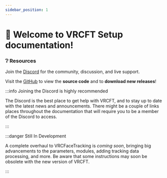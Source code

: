 ```yaml
---
sidebar_position: 1
---
```


# 👀 Welcome to VRCFT Setup documentation!

### ❔ Resources

Join the [Discord](https://discord.gg/vrcft) for the community, discussion, and live support.

Visit the [GitHub](https://github.com/benaclejames/VRCFaceTracking) to view the **source code** and to **download new releases**!


:::info Joining the Discord is highly recommended

The Discord is the best place to get help with VRCFT, and to stay up to date with the latest news and announcements.
There might be a couple of links places throughout the documentation that will require you to be a member of the Discord to access.

:::

:::danger Still In Development

A complete overhaul to VRCFaceTracking is *coming soon*, bringing big advancements to the parameters, modules, adding tracking data processing, and more.
Be aware that some instructions may soon be obsolete with the new version of VRCFT. 

:::